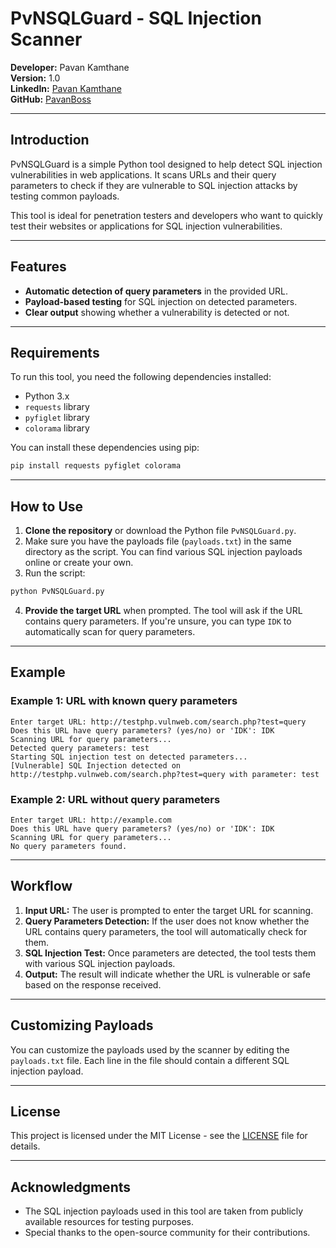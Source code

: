 
# PvNSQLGuard - SQL Injection Scanner

**Developer:** Pavan Kamthane  
**Version:** 1.0  
**LinkedIn:** [Pavan Kamthane](https://www.linkedin.com/in/pavankamthane/)  
**GitHub:** [PavanBoss](https://github.com/PavanBoss)  

---

## Introduction

PvNSQLGuard is a simple Python tool designed to help detect SQL injection vulnerabilities in web applications. It scans URLs and their query parameters to check if they are vulnerable to SQL injection attacks by testing common payloads.

This tool is ideal for penetration testers and developers who want to quickly test their websites or applications for SQL injection vulnerabilities.

---

## Features

- **Automatic detection of query parameters** in the provided URL.
- **Payload-based testing** for SQL injection on detected parameters.
- **Clear output** showing whether a vulnerability is detected or not.

---

## Requirements

To run this tool, you need the following dependencies installed:

- Python 3.x
- `requests` library
- `pyfiglet` library
- `colorama` library

You can install these dependencies using pip:

```bash
pip install requests pyfiglet colorama
```

---

## How to Use

1. **Clone the repository** or download the Python file `PvNSQLGuard.py`.
2. Make sure you have the payloads file (`payloads.txt`) in the same directory as the script. You can find various SQL injection payloads online or create your own.
3. Run the script:

```bash
python PvNSQLGuard.py
```

4. **Provide the target URL** when prompted. The tool will ask if the URL contains query parameters. If you're unsure, you can type `IDK` to automatically scan for query parameters.

---

## Example

### Example 1: URL with known query parameters
```
Enter target URL: http://testphp.vulnweb.com/search.php?test=query
Does this URL have query parameters? (yes/no) or 'IDK': IDK
Scanning URL for query parameters...
Detected query parameters: test
Starting SQL injection test on detected parameters...
[Vulnerable] SQL Injection detected on http://testphp.vulnweb.com/search.php?test=query with parameter: test
```

### Example 2: URL without query parameters
```
Enter target URL: http://example.com
Does this URL have query parameters? (yes/no) or 'IDK': IDK
Scanning URL for query parameters...
No query parameters found.
```

---

## Workflow

1. **Input URL:** The user is prompted to enter the target URL for scanning.
2. **Query Parameters Detection:** If the user does not know whether the URL contains query parameters, the tool will automatically check for them.
3. **SQL Injection Test:** Once parameters are detected, the tool tests them with various SQL injection payloads.
4. **Output:** The result will indicate whether the URL is vulnerable or safe based on the response received.

---

## Customizing Payloads

You can customize the payloads used by the scanner by editing the `payloads.txt` file. Each line in the file should contain a different SQL injection payload.

---

## License

This project is licensed under the MIT License - see the [LICENSE](LICENSE) file for details.

---

## Acknowledgments

- The SQL injection payloads used in this tool are taken from publicly available resources for testing purposes.
- Special thanks to the open-source community for their contributions.

